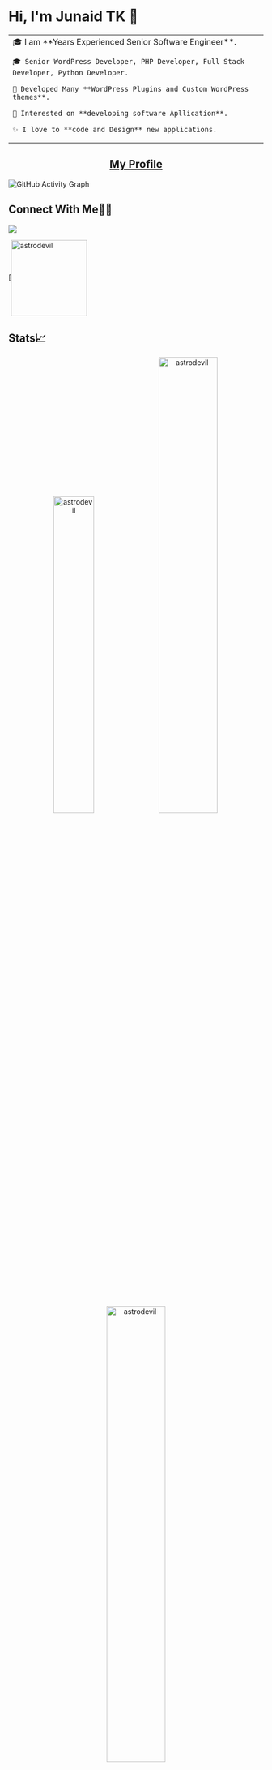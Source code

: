 # Hi, I'm Junaid TK 👋

<table>
<tr>
  <td valign="center">
    🎓 I am **Years Experienced Senior Software Engineer**.
    
    🎓 Senior WordPress Developer, PHP Developer, Full Stack Developer, Python Developer.
    
    🌱 Developed Many **WordPress Plugins and Custom WordPress themes**.
    
    🎯 Interested on **developing software Apllication**.
    
    ✨ I love to **code and Design** new applications.
  </td>
</tr>
</table>

### <h2 align="center">[My Profile](https://junaidtk.github.io/)</h2>
![GitHub Activity Graph](https://activity-graph.herokuapp.com/graph?username=junaidtk&theme=dracula&hide_border=true)

## Connect With Me👋🏼

<p align="left">  
<a href="https://www.linkedin.com/in/muhammed-junaid-tk-972087b7/" target="blank"><img src="https://img.icons8.com/color/35/000000/linkedin.png"/></a>


 [<a href="https://stackoverflow.com/users/10418474/junaid-tk" target="blank"><img align="center" src="https://stackoverflow.design/assets/img/logos/so/logo-stackoverflow.svg" alt="astrodevil" width="150px" /></a>
</p>

## Stats📈

<p align="center">
<img width="40%" src="https://github-readme-stats.vercel.app/api/top-langs?username=junaidtk&show_icons=true&theme=dracula&title_color=ff8000&text_color=ffffff&bg_color=6a6a6a&locale=en&layout=compact&hide_border=true" alt="astrodevil" /> 
<img width="48%" src="https://github-readme-stats.vercel.app/api?username=junaidtk&show_icons=true&theme=dracula&title_color=ff8000&text_color=ffffff&bg_color=6a6a6a&locale=en&hide_border=true" alt="astrodevil" />
<img width="48%" src="https://github-readme-streak-stats.herokuapp.com/?user=junaidtk&theme=highcontrast&hide_border=true" alt="astrodevil" />
</p>

<!--START_SECTION:activity-->
<!--END_SECTION:activity-->
